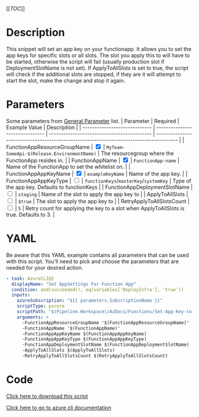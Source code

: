 [[_TOC_]]

# Description

This snippet will set an app key on your functionapp. It allows you to set the app keys for specific slots or all slots.
The slot you apply this to will have to be started, otherwise the script will fail (usually production slot if DeploymentSlotName is not set). 
If ApplyToAllSlots is set to true, the script will check if the additional slots are stopped, if they are it will attempt to start the slot, make the change and stop it again. 

# Parameters

Some parameters from [General Parameter](/Azure/Azure-CLI-Snippets) list.
| Parameter                     | Required                        | Example Value                               | Description                                                                             |
| ----------------------------- | ------------------------------- | ------------------------------------------- | --------------------------------------------------------------------------------------- |
| FunctionAppResourceGroupName  | <input type="checkbox" checked> | `MyTeam-SomeApi-$(Release.EnvironmentName)` | The resourcegroup where the FunctionApp resides in.                                     |
| FunctionAppName               | <input type="checkbox" checked> | `FunctionApp-name`                          | Name of the FunctionApp to set the whitelist on.                                        |
| FunctionAppAppKeyName         | <input type="checkbox" checked> | `exampleKeyName`                            | Name of the app key.                                                                    |
| FunctionAppAppKeyType         | <input type="checkbox">         | `functionKeys`/`masterKey`/`systemKey`      | Type of the app key. Defaults to functionKeys                                           |
| FunctionAppDeploymentSlotName | <input type="checkbox">         | `staging`                                   | Name of the slot to apply the app key to                                                |
| ApplyToAllSlots               | <input type="checkbox">         | `$true`                                   | The slot to apply the app key to                                                        |
| RetryApplyToAllSlotsCount     | <input type="checkbox">         | `5`                                   | Retry count for applying the key to a slot when ApplyToAllSlots is true. Defaults to 3. |

# YAML

Be aware that this YAML example contains all parameters that can be used with this script. You'll need to pick and choose the parameters that are needed for your desired action.

```yaml
- task: AzureCLI@2
  displayName: "Set AppSettings For Function App"
  condition: and(succeeded(), eq(variables['DeployInfra'], 'true'))
  inputs:
    azureSubscription: "${{ parameters.SubscriptionName }}"
    scriptType: pscore
    scriptPath: "$(Pipeline.Workspace)/AzDocs/Functions/Set-App-Key-to-Function-App.ps1"
    arguments: >
      -FunctionAppResourceGroupName '$(FunctionAppResourceGroupName)' 
      -FunctionAppName '$(FunctionAppName)' 
      -FunctionAppAppKeyName $(FunctionAppAppKeyName) 
      -FunctionAppAppKeyType $(FunctionAppAppKeyType) 
      -FunctionAppDeploymentSlotName $(FunctionAppDeploymentSlotName) 
      -ApplyToAllSlots $(ApplyToAllSlots) 
      -RetryApplyToAllSlotsCount $(RetryApplyToAllSlotsCount)

```

# Code

[Click here to download this script](../../../../src/Functions/Set-App-Key-to-Function-App.ps1)

[Click here to go to azure cli documentation](https://docs.microsoft.com/en-us/cli/azure/functionapp/keys?view=azure-cli-latest#az-functionapp-keys-set )
